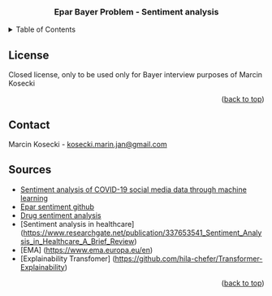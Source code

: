 <!-- PROJECT LOGO -->
<br />
<div align="center">


  <h3 align="center">Epar Bayer Problem - Sentiment analysis</h3>

  <p align="center">
</div>



<!-- TABLE OF CONTENTS -->
<details>
  <summary>Table of Contents</summary>
  <ol>
    <li><a href="#license">License</a></li>
    <li><a href="#contact">Contact</a></li>
    <li><a href="#sources">Sources</a></li>
  </ol>
</details>


## License

Closed license, only to be used only for Bayer interview purposes of Marcin Kosecki

<p align="right">(<a href="#readme-top">back to top</a>)</p>

## Contact

Marcin Kosecki - kosecki.marin.jan@gmail.com

## Sources

* [Sentiment analysis of COVID-19 social media data through machine learning](https://link.springer.com/article/10.1007/s11042-022-13492-w)
* [Epar sentiment github](https://github.com/mkosecki/epar-sentiment)
* [Drug sentiment analysis](https://github.com/mkosecki/drug_sentiment_analysis)
* [Sentiment analysis in healthcare] (https://www.researchgate.net/publication/337653541_Sentiment_Analysis_in_Healthcare_A_Brief_Review)
* [EMA] (https://www.ema.europa.eu/en)
* [Explainability Transfomer] (https://github.com/hila-chefer/Transformer-Explainability)

<p align="right">(<a href="#readme-top">back to top</a>)</p>
